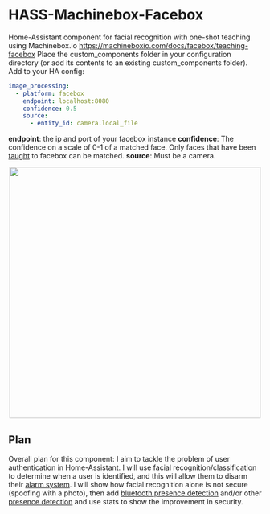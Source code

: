 # HASS-Machinebox-Facebox
Home-Assistant component for facial recognition with one-shot teaching using Machinebox.io https://machineboxio.com/docs/facebox/teaching-facebox
Place the custom_components folder in your configuration directory (or add its contents to an existing custom_components folder).
Add to your HA config:

```yaml
image_processing:
  - platform: facebox
    endpoint: localhost:8080
    confidence: 0.5
    source:
      - entity_id: camera.local_file
```

**endpoint**: the ip and port of your facebox instance
**confidence**: The confidence on a scale of 0-1 of a matched face. Only faces that have been [taught](https://machineboxio.com/docs/facebox/teaching-facebox#teach-paul-mccartney) to facebox can be matched.
**source**: Must be a camera.

<p align="center">
<img src="https://github.com/robmarkcole/HASS-Machinebox-Facebox/blob/master/usage.png" width="500">
</p>

## Plan
Overall plan for this component: I aim to tackle the problem of user authentication in Home-Assistant. I will use facial recognition/classification to determine when a user is identified, and this will allow them to disarm their [alarm system]( https://www.hackster.io/colinodell/diy-alarm-control-panel-for-home-assistant-ac1813). I will show how facial recognition alone is not secure (spoofing with a photo), then add [bluetooth presence detection](https://www.hackster.io/vpetersson/sonar-wireless-foot-traffic-information-for-retail-b17cc1) and/or other [presence detection](https://www.home-assistant.io/components/#presence-detection) and use stats to show the improvement in security.
